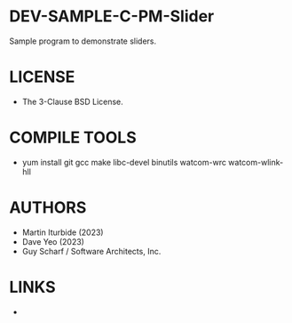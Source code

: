 # DEV-SAMPLE-C-PM-Slider
Sample program to demonstrate sliders.  

LICENSE
===============
* The 3-Clause BSD License.

COMPILE TOOLS
===============
* yum install git gcc make libc-devel binutils watcom-wrc watcom-wlink-hll
 
AUTHORS
===============
* Martin Iturbide (2023)
* Dave Yeo (2023)
* Guy Scharf / Software Architects, Inc. 

LINKS
===============
* 
